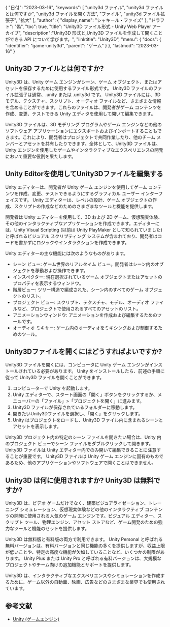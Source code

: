 {
"日付": "2023-03-16",
  "keywords": [
"unity3d ファイル",
"unity3d ファイルとは何ですか",
"unity3d ファイルを開く方法",
"ファイル",
"unity3d ファイル拡張子",
"拡大"
],
  "author": {
"display_name": "シャキール・ファイズ"
},
"ドラフト": "偽",
"toc": true,
"title": "Unity3D ファイル形式 - Unity Web Player アーカイブ",
  "description":"Unity3D 形式と,Unity3D ファイルを作成して開くことができる API について学びます。",
"linktitle": "Unity3D",
  "menu": {
    "docs": {
      "identifier": "game-unity3d",
"parent": "ゲーム"
}
},
"lastmod": "2023-03-16"
}

## Unity3D ファイルとは何ですか?

Unity3D は、Unity ゲーム エンジンがシーン、ゲーム オブジェクト、またはアセットを保存するために使用するファイル形式です。 Unity3D ファイルのファイル拡張子は通常、.unity または .unity3d です。 Unity3D ファイルには、3D モデル、テクスチャ、スクリプト、オーディオ ファイルなど、さまざまな情報を含めることができます。これらのファイルは、開発者がゲーム コンテンツを作成、変更、テストできる Unity エディタを使用して開いて編集できます。

Unity3D ファイルは、3D モデリング プログラムやゲーム エンジンなどの他のソフトウェア アプリケーションにエクスポートおよびインポートすることもできます。これにより、開発者はプロジェクトで共同作業したり、他のチーム メンバーとアセットを共有したりできます。全体として、Unity3D ファイルは、Unity エンジンを使用したゲームやインタラクティブなエクスペリエンスの開発において重要な役割を果たします。

## Unity Editorを使用してUnity3Dファイルを編集する

Unity エディターは、開発者が Unity ゲーム エンジンを使用してゲーム コンテンツを作成、変更、テストできるようにするグラフィカル ユーザー インターフェイスです。 Unity エディターは、レベルの設計、ゲーム オブジェクトの作成、スクリプトの作成などのためのさまざまなツールと機能を提供します。

開発者は Unity エディターを使用して、3D および 2D ゲーム、仮想現実体験、その他のインタラクティブなアプリケーションを作成できます。エディターには、Unity Visual Scripting (以前は Unity PlayMaker として知られていました) と呼ばれるビジュアル スクリプティング システムが含まれており、開発者はコードを書かずにロジックやインタラクションを作成できます。

Unity エディターの主な機能には次のようなものがあります。

- シーン ビュー: ゲーム世界のリアルタイム ビュー。開発者はシーン内のオブジェクトを移動および操作できます。
- インスペクター: 現在選択されているゲーム オブジェクトまたはアセットのプロパティを表示するウィンドウ。
- 階層ビュー: ツリー構造で編成された、シーン内のすべてのゲーム オブジェクトのリスト。
- プロジェクト ビュー: スクリプト、テクスチャ、モデル、オーディオ ファイルなど、プロジェクトで使用されるすべてのアセットのリスト。
- アニメーションウィンドウ: アニメーションを作成および編集するためのツールです。
- オーディオ ミキサー: ゲーム内のオーディオをミキシングおよび制御するためのツール。

## Unity3Dファイルを開くにはどうすればよいですか?

Unity3D ファイルを開くには、コンピュータに Unity ゲーム エンジンがインストールされている必要があります。 Unity をインストールしたら、前述の手順に従って Unity3D ファイルを開くことができます。

1. コンピューターで Unity を起動します。
2. Unity エディターで、スタート画面の「開く」ボタンをクリックするか、メニューバーの「ファイル」>「プロジェクトを開く」に進みます。
3. Unity3D ファイルが保存されているフォルダーに移動します。
4. 開きたいUnity3Dファイルを選択し、「開く」をクリックします。
5. Unity はプロジェクトをロードし、Unity3D ファイル内に含まれるシーンとアセットを表示します。

Unity3D プロジェクト内の特定のシーン ファイルを開きたい場合は、Unity 内のプロジェクト ビューでシーン ファイルをダブルクリックして開きます。 Unity3D ファイルは Unity エディター内でのみ開いて編集できることに注意することが重要です。 Unity3D ファイルは Unity ゲーム エンジンに固有のものであるため、他のアプリケーションやソフトウェアで開くことはできません。

## Unity3D は何に使用されますか? Unity3D は無料ですか?

Unity3D は、ビデオ ゲームだけでなく、建築ビジュアライゼーション、トレーニング シミュレーション、仮想現実体験などの他のインタラクティブ コンテンツの開発に使用される人気のゲーム エンジンです。ビジュアル エディター、スクリプト ツール、物理エンジン、アセット ストアなど、ゲーム開発のための強力なツールと機能のセットを提供します。

Unity3D は無料版と有料版の両方で利用できます。 Unity Personal と呼ばれる無料バージョンは、有料バージョンと同じ機能の多くを提供しますが、収益上限が低いことや、特定の高度な機能が欠如していることなど、いくつかの制限があります。 Unity Plus または Unity Pro と呼ばれる有料バージョンは、大規模なプロジェクトやチーム向けの追加機能とサポートを提供します。

Unity3D は、インタラクティブなエクスペリエンスやシミュレーションを作成するために、ゲーム以外の自動車、映画、広告などのさまざまな業界でも使用されています。

## 参考文献
* [Unity (ゲームエンジン)](https://en.wikipedia.org/wiki/Unity_(game_engine))


